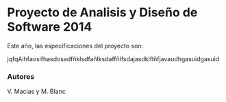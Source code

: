 Proyecto de Analisis y Diseño de Software 2014
==============================================

Este año, las especificaciones del proyecto son:

jqfqAihfaosifhasdosadfñklsdfañlksdaffñlfsdajasdklflñfjavaudhgasuidgasuid

### Autores
V. Macias y M. Blanc